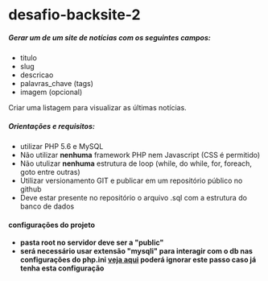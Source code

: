 # desafio-backsite-2

##### Gerar um de um site de notícias com os seguintes campos:
- titulo
- slug
- descricao
- palavras_chave (tags)
- imagem (opcional)

Criar uma listagem para visualizar as últimas notícias.

##### Orientações e requisitos:
- utilizar PHP 5.6 e MySQL
- Não utilizar **nenhuma** framework PHP nem Javascript (CSS é permitido)
- Não utulizar **nenhuma** estrutura de loop (while, do while, for, foreach, goto entre outras)
- Utilizar versionamento GIT e publicar em um repositório público no github
- Deve estar presente no repositório o arquivo .sql com a estrutura do banco de dados

#### configurações do projeto
- **pasta root no servidor deve ser a "public"**
- **será necessário usar extensão "mysqli" para interagir com o db nas configurações do php.ini [veja aqui](https://www.php.net/manual/pt_BR/install.pecl.windows.php) poderá ignorar este passo caso já tenha esta configuração**